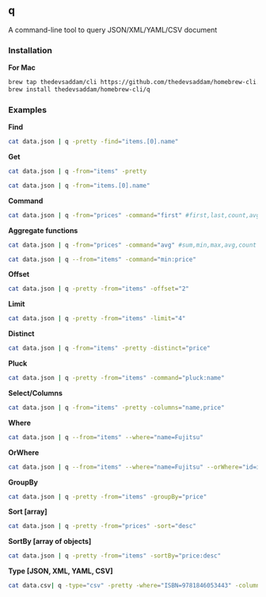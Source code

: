 q
----------
A command-line tool to query JSON/XML/YAML/CSV document

### Installation
**For Mac**
```sh
brew tap thedevsaddam/cli https://github.com/thedevsaddam/homebrew-cli.git                                                     
brew install thedevsaddam/homebrew-cli/q
```


### Examples

**Find**
```sh
cat data.json | q -pretty -find="items.[0].name"
````

**Get**
```sh
cat data.json | q -from="items" -pretty
```

```sh
cat data.json | q -from="items.[0].name"
```

**Command**
```sh
cat data.json | q -from="prices" -command="first" #first,last,count,avg etc
```

**Aggregate functions**
```sh
cat data.json | q -from="prices" -command="avg" #sum,min,max,avg,count
```

```sh
cat data.json | q --from="items" -command="min:price"
```

**Offset**
```sh
cat data.json | q -pretty -from="items" -offset="2"
```

**Limit**
```sh
cat data.json | q -pretty -from="items" -limit="4"
```

**Distinct**
```sh
cat data.json | q -from="items" -pretty -distinct="price"
```

**Pluck**
```sh
cat data.json | q -pretty -from="items" -command="pluck:name"
```

**Select/Columns**
```sh
cat data.json | q -from="items" -pretty -columns="name,price"
```

**Where**
```sh
cat data.json | q --from="items" --where="name=Fujitsu"
```

**OrWhere**
```sh
cat data.json | q --from="items" --where="name=Fujitsu" --orWhere="id=int:1"
```

**GroupBy**
```sh
cat data.json | q -pretty -from="items" -groupBy="price"
```

**Sort [array]**
```sh
cat data.json | q -pretty -from="prices" -sort="desc"
```

**SortBy [array of objects]**
```sh
cat data.json | q -pretty -from="items" -sortBy="price:desc"
```

**Type [JSON, XML, YAML, CSV]**
```sh
cat data.csv| q -type="csv" -pretty -where="ISBN=9781846053443" -columns="ASP,ISBN,RRP" # type can be "csv", "xml", "yaml", "json"; default is "json"
```
